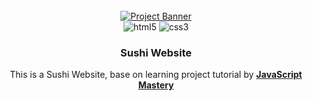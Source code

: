 <div align="center">
  <br />
    <a href="https://youtu.be/QRrPE9aj3wI?feature=shared" target="_blank">
      <img src="https://github.com/irfan7o/sushi-website/assets/73951075/b40122d3-8336-45a3-a3e2-4f5c9d5d6e9c" alt="Project Banner">
    </a>
  <br />

  <div>
    <img src="https://img.shields.io/badge/-HTML_5-black?style=for-the-badge&logoColor=white&logo=html5&color=E34F26" alt="html5" />
    <img src="https://img.shields.io/badge/-css3-black?style=for-the-badge&logoColor=white&logo=css3&color=1572B6" alt="css3" />
  </div>

  <h3 align="center">Sushi Website</h3>

   <div align="center">
     This is a Sushi Website, base on learning project tutorial by <a href="https://www.youtube.com/@javascriptmastery/videos" target="_blank"><b>JavaScript Mastery</b></a>
    </div>
</div>
